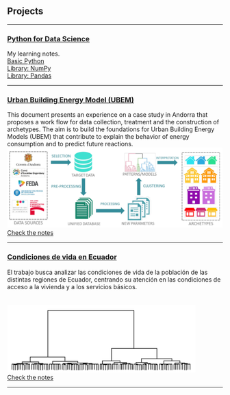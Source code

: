 ## Projects

---

### [Python for Data Science](./projects/python/mainpython.md)

My learning notes.
<br>
[Basic Python](./projects/python/basicpython/mainbasic.md)
<br>
[Library: NumPy](./projects/python/numpy/mainnumpy.md)
<br>
[Library: Pandas](./projects/python/numpy/mainpandas.md)

---
### [Urban Building Energy Model (UBEM)](./projects/UBEM/mainUBEM.md)
This document presents an experience on a case study in Andorra that proposes a work flow for data collection, treatment and the construction of archetypes. The aim is to build the foundations for Urban Building Energy Models (UBEM) that contribute to explain the behavior of energy consumption and to predict future reactions.
<br>
![UBEM](.\projects\UBEM\workflow.png)
<br>
[Check the notes](./projects/UBEM/mainUBEM.md)

---
### [Condiciones de vida en Ecuador](./projects/Ecuador/mainEcuador.md)
El trabajo busca analizar las condiciones de vida de la población de las distintas regiones de Ecuador, centrando su atención en las condiciones de acceso a la vivienda y a los servicios básicos.
<br>
<br><br>
![dendogram](.\projects\Ecuador\dendogram.png)
<br>
[Check the notes](./projects/Ecuador/mainEcuador.md)

---







